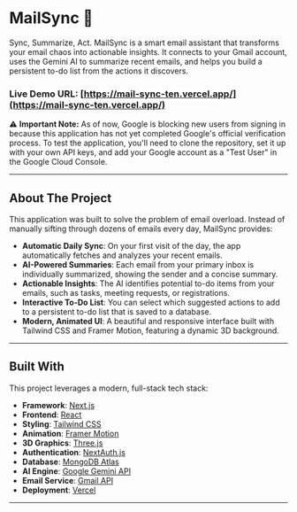 # MailSync 🧠

Sync, Summarize, Act. MailSync is a smart email assistant that transforms your email chaos into actionable insights. It connects to your Gmail account, uses the Gemini AI to summarize recent emails, and helps you build a persistent to-do list from the actions it discovers.

### Live Demo URL: [https://mail-sync-ten.vercel.app/](https://mail-sync-ten.vercel.app/)

⚠️ **Important Note:** As of now, Google is blocking new users from signing in because this application has not yet completed Google's official verification process. To test the application, you'll need to clone the repository, set it up with your own API keys, and add your Google account as a "Test User" in the Google Cloud Console.

---

## About The Project

This application was built to solve the problem of email overload. Instead of manually sifting through dozens of emails every day, MailSync provides:

*  **Automatic Daily Sync**: On your first visit of the day, the app automatically fetches and analyzes your recent emails.
*  **AI-Powered Summaries**: Each email from your primary inbox is individually summarized, showing the sender and a concise summary.
*  **Actionable Insights**: The AI identifies potential to-do items from your emails, such as tasks, meeting requests, or registrations.
*  **Interactive To-Do List**: You can select which suggested actions to add to a persistent to-do list that is saved to a database.
*  **Modern, Animated UI**: A beautiful and responsive interface built with Tailwind CSS and Framer Motion, featuring a dynamic 3D background.

---

## Built With

This project leverages a modern, full-stack tech stack:

* **Framework**: [Next.js](https://nextjs.org/)
* **Frontend**: [React](https://reactjs.org/)
* **Styling**: [Tailwind CSS](https://tailwindcss.com/)
* **Animation**: [Framer Motion](https://www.framer.com/motion/)
* **3D Graphics**: [Three.js](https://threejs.org/)
* **Authentication**: [NextAuth.js](https://next-auth.js.org/)
* **Database**: [MongoDB Atlas](https://www.mongodb.com/cloud/atlas)
* **AI Engine**: [Google Gemini API](https://ai.google.dev/)
* **Email Service**: [Gmail API](https://developers.google.com/gmail/api)
* **Deployment**: [Vercel](https://vercel.com/)

---

